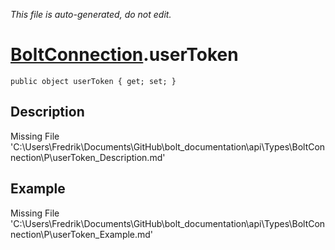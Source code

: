 *This file is auto-generated, do not edit.*

# [BoltConnection](Types/BoltConnection.md).userToken
`public object userToken { get; set; }`
## Description
Missing File 'C:\Users\Fredrik\Documents\GitHub\bolt_documentation\api\Types\BoltConnection\P\userToken_Description.md'
## Example
Missing File 'C:\Users\Fredrik\Documents\GitHub\bolt_documentation\api\Types\BoltConnection\P\userToken_Example.md'
